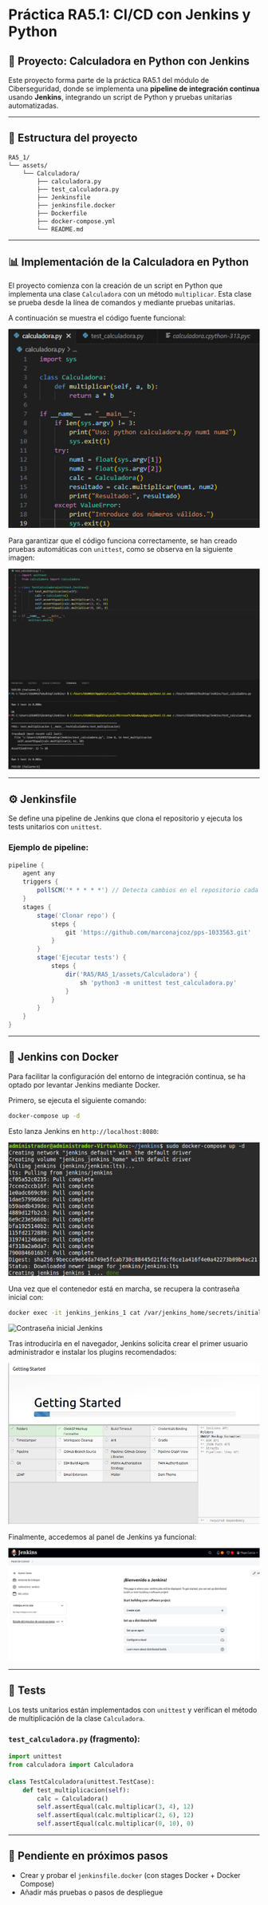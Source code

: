 # Práctica RA5.1: CI/CD con Jenkins y Python

## 🔪 Proyecto: Calculadora en Python con Jenkins

Este proyecto forma parte de la práctica RA5.1 del módulo de Ciberseguridad, donde se implementa una **pipeline de integración continua** usando **Jenkins**, integrando un script de Python y pruebas unitarias automatizadas.

---

## 📁 Estructura del proyecto

```
RA5_1/
└── assets/
    └── Calculadora/
        ├── calculadora.py
        ├── test_calculadora.py
        ├── Jenkinsfile
        ├── jenkinsfile.docker
        ├── Dockerfile
        ├── docker-compose.yml
        └── README.md
```

---

## 📊 Implementación de la Calculadora en Python

El proyecto comienza con la creación de un script en Python que implementa una clase `Calculadora` con un método `multiplicar`. Esta clase se prueba desde la línea de comandos y mediante pruebas unitarias.

A continuación se muestra el código fuente funcional:

![Código Python](https://github.com/marconajcoz/pps-1033563/raw/main/RA5/RA5_1/assets/Imagenes/1-Calculadora.PNG)

Para garantizar que el código funciona correctamente, se han creado pruebas automáticas con `unittest`, como se observa en la siguiente imagen:

![Unittest funcionando](https://github.com/marconajcoz/pps-1033563/raw/main/RA5/RA5_1/assets/Imagenes/2-UniTest.PNG)

---

## ⚙️ Jenkinsfile

Se define una pipeline de Jenkins que clona el repositorio y ejecuta los tests unitarios con `unittest`.

### Ejemplo de pipeline:

```groovy
pipeline {
    agent any
    triggers {
        pollSCM('* * * * *') // Detecta cambios en el repositorio cada minuto
    }
    stages {
        stage('Clonar repo') {
            steps {
                git 'https://github.com/marconajcoz/pps-1033563.git'
            }
        }
        stage('Ejecutar tests') {
            steps {
                dir('RA5/RA5_1/assets/Calculadora') {
                    sh 'python3 -m unittest test_calculadora.py'
                }
            }
        }
    }
}
```

---

## 🚣 Jenkins con Docker

Para facilitar la configuración del entorno de integración continua, se ha optado por levantar Jenkins mediante Docker.

Primero, se ejecuta el siguiente comando:

```bash
docker-compose up -d
```

Esto lanza Jenkins en `http://localhost:8080`:

![Jenkins con Docker](https://github.com/marconajcoz/pps-1033563/raw/main/RA5/RA5_1/assets/Imagenes/3-PuestaEnMarcha.PNG)

Una vez que el contenedor está en marcha, se recupera la contraseña inicial con:

```bash
docker exec -it jenkins_jenkins_1 cat /var/jenkins_home/secrets/initialAdminPassword
```

![Contraseña inicial Jenkins](https://github.com/marconajcoz/pps-1033563/raw/main/RA5/RA5_1/assets/Imagenes/4-ContraseñaTemporal.PNG)

Tras introducirla en el navegador, Jenkins solicita crear el primer usuario administrador e instalar los plugins recomendados:

![Plugins Jenkins](https://github.com/marconajcoz/pps-1033563/raw/main/RA5/RA5_1/assets/Imagenes/5-InstalarPlugins.PNG)

Finalmente, accedemos al panel de Jenkins ya funcional:

![Jenkins activo](https://github.com/marconajcoz/pps-1033563/raw/main/RA5/RA5_1/assets/Imagenes/6-JenkinsActivo.PNG)

---

## 🔬 Tests

Los tests unitarios están implementados con `unittest` y verifican el método de multiplicación de la clase `Calculadora`.

### `test_calculadora.py` (fragmento):

```python
import unittest
from calculadora import Calculadora

class TestCalculadora(unittest.TestCase):
    def test_multiplicacion(self):
        calc = Calculadora()
        self.assertEqual(calc.multiplicar(3, 4), 12)
        self.assertEqual(calc.multiplicar(2, 6), 12)
        self.assertEqual(calc.multiplicar(0, 10), 0)
```

---

## 📌 Pendiente en próximos pasos

* Crear y probar el `jenkinsfile.docker` (con stages Docker + Docker Compose)
* Añadir más pruebas o pasos de despliegue
